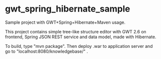 gwt_spring_hibernate_sample
===========================

Sample project with GWT+Spring+Hibernate+Maven usage.

This project contains simple tree-like structure editor with GWT 2.6 on frontend,
Spring JSON REST service and data model, made with Hibernate.

To build, type "mvn package".
Then deploy .war to application server and go to "localhost:8080/knowledgebase/" .
